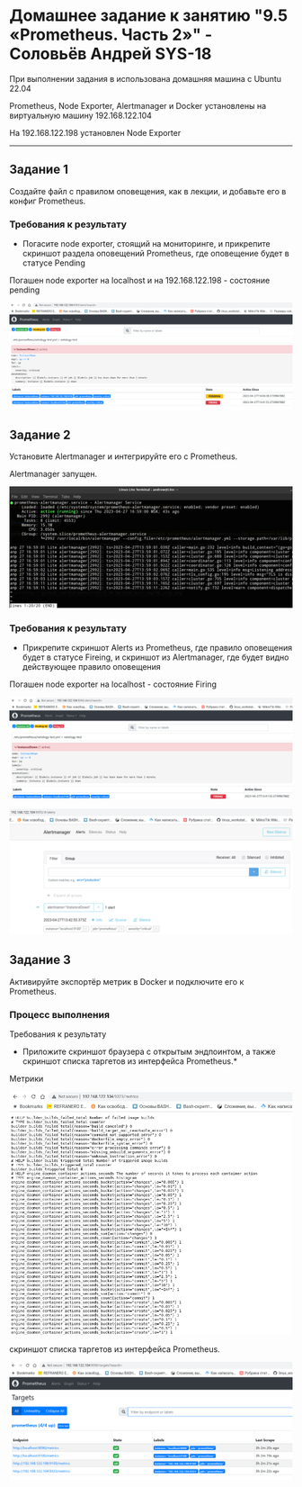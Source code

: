 # Домашнее задание к занятию "9.5 «Prometheus. Часть 2»" - Соловьёв Андрей SYS-18

При выполнении задания в  использована домашняя машина c Ubuntu 22.04

Prometheus, Node Exporter, Alertmanager и Docker установлены на  виртуальную машину 192.168.122.104 

На 192.168.122.198 установлен Node Exporter

---

## Задание 1

Создайте файл с правилом оповещения, как в лекции, и добавьте его в конфиг Prometheus.


### Требования к результату

- Погасите node exporter, стоящий на мониторинге, и прикрепите скриншот раздела оповещений Prometheus, где оповещение будет в статусе Pending

Погашен node exporter на localhost и на 192.168.122.198 - состояние pending

![node exporter stop1](https://github.com/Andrewsolo1969/9-05-hw/blob/main/img/node_exporter_stop1.png)


## Задание 2

Установите Alertmanager и интегрируйте его с Prometheus.

Alertmanager  запущен.

![Alertmanager_started.](https://github.com/Andrewsolo1969/9-05-hw/blob/main/img/Alertmanager_started.png)


### Требования к результату

-  Прикрепите скриншот Alerts из Prometheus, где правило оповещения будет в статусе Fireing, и скриншот из Alertmanager, где будет видно действующее правило оповещения

Погашен node exporter на localhost - состояние  Firing

![node exporter stop](https://github.com/Andrewsolo1969/9-05-hw/blob/main/img/node_exporter_stop.png)


![Alerts](https://github.com/Andrewsolo1969/9-05-hw/blob/main/img/Alerts.png)


## Задание 3

Активируйте экспортёр метрик в Docker и подключите его к Prometheus.

### Процесс выполнения



Требования к результату

- Приложите скриншот браузера с открытым эндпоинтом, а также скриншот списка таргетов из интерфейса Prometheus.*

Метрики 


![Metrics](https://github.com/Andrewsolo1969/9-05-hw/blob/main/img/metrics.png)


 скриншот списка таргетов из интерфейса Prometheus.


 ![targets](https://github.com/Andrewsolo1969/9-05-hw/blob/main/img/targets.png)


 
 
